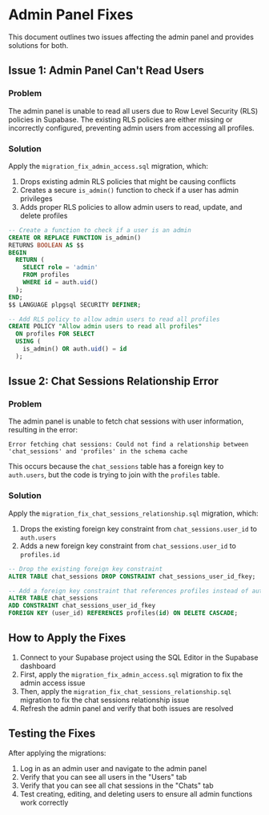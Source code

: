 # Admin Panel Fixes

This document outlines two issues affecting the admin panel and provides solutions for both.

## Issue 1: Admin Panel Can't Read Users

### Problem
The admin panel is unable to read all users due to Row Level Security (RLS) policies in Supabase. The existing RLS policies are either missing or incorrectly configured, preventing admin users from accessing all profiles.

### Solution
Apply the `migration_fix_admin_access.sql` migration, which:

1. Drops existing admin RLS policies that might be causing conflicts
2. Creates a secure `is_admin()` function to check if a user has admin privileges
3. Adds proper RLS policies to allow admin users to read, update, and delete profiles

```sql
-- Create a function to check if a user is an admin
CREATE OR REPLACE FUNCTION is_admin()
RETURNS BOOLEAN AS $$
BEGIN
  RETURN (
    SELECT role = 'admin'
    FROM profiles
    WHERE id = auth.uid()
  );
END;
$$ LANGUAGE plpgsql SECURITY DEFINER;

-- Add RLS policy to allow admin users to read all profiles
CREATE POLICY "Allow admin users to read all profiles"
  ON profiles FOR SELECT
  USING (
    is_admin() OR auth.uid() = id
  );
```

## Issue 2: Chat Sessions Relationship Error

### Problem
The admin panel is unable to fetch chat sessions with user information, resulting in the error:
```
Error fetching chat sessions: Could not find a relationship between 'chat_sessions' and 'profiles' in the schema cache
```

This occurs because the `chat_sessions` table has a foreign key to `auth.users`, but the code is trying to join with the `profiles` table.

### Solution
Apply the `migration_fix_chat_sessions_relationship.sql` migration, which:

1. Drops the existing foreign key constraint from `chat_sessions.user_id` to `auth.users`
2. Adds a new foreign key constraint from `chat_sessions.user_id` to `profiles.id`

```sql
-- Drop the existing foreign key constraint
ALTER TABLE chat_sessions DROP CONSTRAINT chat_sessions_user_id_fkey;

-- Add a foreign key constraint that references profiles instead of auth.users
ALTER TABLE chat_sessions
ADD CONSTRAINT chat_sessions_user_id_fkey
FOREIGN KEY (user_id) REFERENCES profiles(id) ON DELETE CASCADE;
```

## How to Apply the Fixes

1. Connect to your Supabase project using the SQL Editor in the Supabase dashboard
2. First, apply the `migration_fix_admin_access.sql` migration to fix the admin access issue
3. Then, apply the `migration_fix_chat_sessions_relationship.sql` migration to fix the chat sessions relationship issue
4. Refresh the admin panel and verify that both issues are resolved

## Testing the Fixes

After applying the migrations:

1. Log in as an admin user and navigate to the admin panel
2. Verify that you can see all users in the "Users" tab
3. Verify that you can see all chat sessions in the "Chats" tab
4. Test creating, editing, and deleting users to ensure all admin functions work correctly
